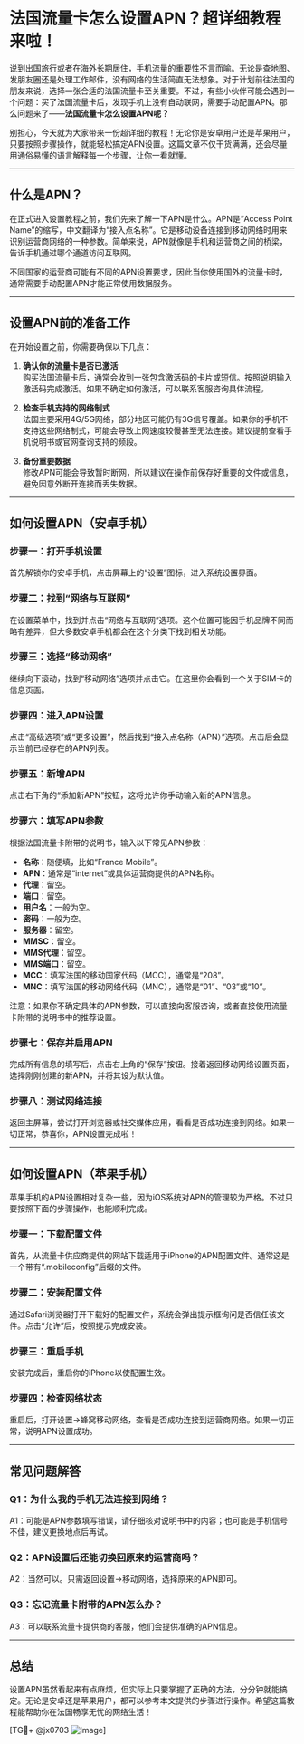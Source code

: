 # 法国流量卡怎么设置APN？超详细教程来啦！

说到出国旅行或者在海外长期居住，手机流量的重要性不言而喻。无论是查地图、发朋友圈还是处理工作邮件，没有网络的生活简直无法想象。对于计划前往法国的朋友来说，选择一张合适的法国流量卡至关重要。不过，有些小伙伴可能会遇到一个问题：买了法国流量卡后，发现手机上没有自动联网，需要手动配置APN。那么问题来了——**法国流量卡怎么设置APN呢？**

别担心，今天就为大家带来一份超详细的教程！无论你是安卓用户还是苹果用户，只要按照步骤操作，就能轻松搞定APN设置。这篇文章不仅干货满满，还会尽量用通俗易懂的语言解释每一个步骤，让你一看就懂。

---

## 什么是APN？

在正式进入设置教程之前，我们先来了解一下APN是什么。APN是“Access Point Name”的缩写，中文翻译为“接入点名称”。它是移动设备连接到移动网络时用来识别运营商网络的一种参数。简单来说，APN就像是手机和运营商之间的桥梁，告诉手机通过哪个通道访问互联网。

不同国家的运营商可能有不同的APN设置要求，因此当你使用国外的流量卡时，通常需要手动配置APN才能正常使用数据服务。

---

## 设置APN前的准备工作

在开始设置之前，你需要确保以下几点：

1. **确认你的流量卡是否已激活**  
   购买法国流量卡后，通常会收到一张包含激活码的卡片或短信。按照说明输入激活码完成激活。如果不确定如何激活，可以联系客服咨询具体流程。

2. **检查手机支持的网络制式**  
   法国主要采用4G/5G网络，部分地区可能仍有3G信号覆盖。如果你的手机不支持这些网络制式，可能会导致上网速度较慢甚至无法连接。建议提前查看手机说明书或官网查询支持的频段。

3. **备份重要数据**  
   修改APN可能会导致暂时断网，所以建议在操作前保存好重要的文件或信息，避免因意外断开连接而丢失数据。

---

## 如何设置APN（安卓手机）

### 步骤一：打开手机设置
首先解锁你的安卓手机，点击屏幕上的“设置”图标，进入系统设置界面。

### 步骤二：找到“网络与互联网”
在设置菜单中，找到并点击“网络与互联网”选项。这个位置可能因手机品牌不同而略有差异，但大多数安卓手机都会在这个分类下找到相关功能。

### 步骤三：选择“移动网络”
继续向下滚动，找到“移动网络”选项并点击它。在这里你会看到一个关于SIM卡的信息页面。

### 步骤四：进入APN设置
点击“高级选项”或“更多设置”，然后找到“接入点名称（APN）”选项。点击后会显示当前已经存在的APN列表。

### 步骤五：新增APN
点击右下角的“添加新APN”按钮，这将允许你手动输入新的APN信息。

### 步骤六：填写APN参数
根据法国流量卡附带的说明书，输入以下常见APN参数：
- **名称**：随便填，比如“France Mobile”。
- **APN**：通常是“internet”或具体运营商提供的APN名称。
- **代理**：留空。
- **端口**：留空。
- **用户名**：一般为空。
- **密码**：一般为空。
- **服务器**：留空。
- **MMSC**：留空。
- **MMS代理**：留空。
- **MMS端口**：留空。
- **MCC**：填写法国的移动国家代码（MCC），通常是“208”。
- **MNC**：填写法国的移动网络代码（MNC），通常是“01”、“03”或“10”。

注意：如果你不确定具体的APN参数，可以直接向客服咨询，或者直接使用流量卡附带的说明书中的推荐设置。

### 步骤七：保存并启用APN
完成所有信息的填写后，点击右上角的“保存”按钮。接着返回移动网络设置页面，选择刚刚创建的新APN，并将其设为默认值。

### 步骤八：测试网络连接
返回主屏幕，尝试打开浏览器或社交媒体应用，看看是否成功连接到网络。如果一切正常，恭喜你，APN设置完成啦！

---

## 如何设置APN（苹果手机）

苹果手机的APN设置相对复杂一些，因为iOS系统对APN的管理较为严格。不过只要按照下面的步骤操作，也能顺利完成。

### 步骤一：下载配置文件
首先，从流量卡供应商提供的网站下载适用于iPhone的APN配置文件。通常这是一个带有“.mobileconfig”后缀的文件。

### 步骤二：安装配置文件
通过Safari浏览器打开下载好的配置文件，系统会弹出提示框询问是否信任该文件。点击“允许”后，按照提示完成安装。

### 步骤三：重启手机
安装完成后，重启你的iPhone以使配置生效。

### 步骤四：检查网络状态
重启后，打开设置->蜂窝移动网络，查看是否成功连接到运营商网络。如果一切正常，说明APN设置成功。

---

## 常见问题解答

### Q1：为什么我的手机无法连接到网络？
A1：可能是APN参数填写错误，请仔细核对说明书中的内容；也可能是手机信号不佳，建议更换地点后再试。

### Q2：APN设置后还能切换回原来的运营商吗？
A2：当然可以。只需返回设置->移动网络，选择原来的APN即可。

### Q3：忘记流量卡附带的APN怎么办？
A3：可以联系流量卡提供商的客服，他们会提供准确的APN信息。

---

## 总结

设置APN虽然看起来有点麻烦，但实际上只要掌握了正确的方法，分分钟就能搞定。无论是安卓还是苹果用户，都可以参考本文提供的步骤进行操作。希望这篇教程能帮助你在法国畅享无忧的网络生活！

[TG💪+ @jx0703 ![Image](https://github.com/user-attachments/assets/dbca1d08-cadb-493c-b0ec-ad6f7a83f270)]